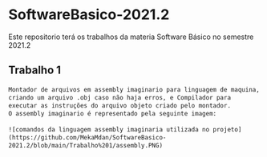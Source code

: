 # SoftwareBasico-2021.2

Este repositorio terá os trabalhos da materia Software Básico no semestre 2021.2

## Trabalho 1
    Montador de arquivos em assembly imaginario para linguagem de maquina, criando um arquivo .obj caso não haja erros, e Compilador para executar as instruções do arquivo objeto criado pelo montador.
    O assembly imaginario é representado pela seguinte imagem: 

    ![comandos da linguagem assembly imaginaria utilizada no projeto](https://github.com/MekaMdan/SoftwareBasico-2021.2/blob/main/Trabalho%201/assembly.PNG)
